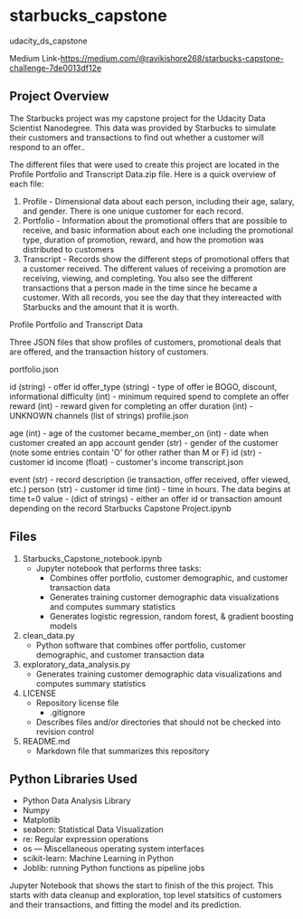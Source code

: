 # starbucks_capstone
udacity_ds_capstone

Medium Link-https://medium.com/@ravikishore268/starbucks-capstone-challenge-7de0013df12e

## Project Overview

The Starbucks project was my capstone project for the Udacity Data Scientist Nanodegree. This data was provided by Starbucks to simulate their customers and transactions to find out  whether a customer will respond to an offer..

The different files that were used to create this project are located in the Profile Portfolio and Transcript Data.zip file. Here is a quick overview of each file:

1. Profile - Dimensional data about each person, including their age, salary, and gender. There is one unique customer for each record.
2. Portfolio - Information about the promotional offers that are possible to receive, and basic information about each one including the promotional type, duration of promotion, reward, and how the promotion was distributed to customers
3. Transcript - Records show the different steps of promotional offers that a customer received. The different values of receiving a promotion are receiving, viewing, and completing. You also see the different transactions that a person made in the time since he became a customer. With all records, you see the day that they intereacted with Starbucks and the amount that it is worth.

Profile Portfolio and Transcript Data

Three JSON files that show profiles of customers, promotional deals that are offered, and the transaction history of customers.

portfolio.json

id (string) - offer id
offer_type (string) - type of offer ie BOGO, discount, informational
difficulty (int) - minimum required spend to complete an offer
reward (int) - reward given for completing an offer
duration (int) - UNKNOWN
channels (list of strings)
profile.json

age (int) - age of the customer
became_member_on (int) - date when customer created an app account
gender (str) - gender of the customer (note some entries contain 'O' for other rather than M or F)
id (str) - customer id
income (float) - customer's income
transcript.json

event (str) - record description (ie transaction, offer received, offer viewed, etc.)
person (str) - customer id
time (int) - time in hours. The data begins at time t=0
value - (dict of strings) - either an offer id or transaction amount depending on the record
Starbucks Capstone Project.ipynb

## Files

1. Starbucks_Capstone_notebook.ipynb
    * Jupyter notebook that performs three tasks:
        * Combines offer portfolio, customer demographic, and customer transaction data
        * Generates training customer demographic data visualizations and computes summary statistics
        * Generates logistic regression, random forest, & gradient boosting models
2. clean_data.py
    * Python software that combines offer portfolio, customer demographic, and customer transaction data
3. exploratory_data_analysis.py
    * Generates training customer demographic data visualizations and computes summary statistics
4. LICENSE
    * Repository license file
        * .gitignore
    * Describes files and/or directories that should not be checked into revision control
5. README.md
    * Markdown file that summarizes this repository

## Python Libraries Used

* Python Data Analysis Library
* Numpy
* Matplotlib
* seaborn: Statistical Data Visualization
* re: Regular expression operations
* os — Miscellaneous operating system interfaces
* scikit-learn: Machine Learning in Python
* Joblib: running Python functions as pipeline jobs



Jupyter Notebook that shows the start to finish of the this project. This starts with data cleanup and exploration, top level statsitics of customers and their transactions, and fitting the model and its prediction.
